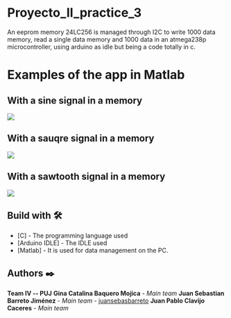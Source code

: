 # Proyecto_II_practice_3
An eeprom memory 24LC256 is managed through I2C to write 1000 data memory, read a single data memory and 1000 data in an atmega238p microcontroller, using arduino as idle but being a code totally in c.

# Examples of the app in Matlab
## With a sine signal in a memory
![](/Seno_memory.jpg)
## With a sauqre signal in a memory
![](/Square_memory.jpg)
## With a sawtooth signal in a memory
![](/Sawtooth_memory.jpg)

## Build with 🛠️
* [C] - The programming language used
* [Arduino IDLE] - The IDLE used
* [Matlab] - It is used for data management on the PC.

## Authors ✒️
**Team IV -- PUJ**
**Gina Catalina Baquero Mojica** - *Main team*
**Juan Sebastian Barreto Jiménez** - *Main team* - [juansebasbarreto](https://github.com/juansebasbarreto)
**Juan Pablo Clavijo Caceres** - *Main team* 
